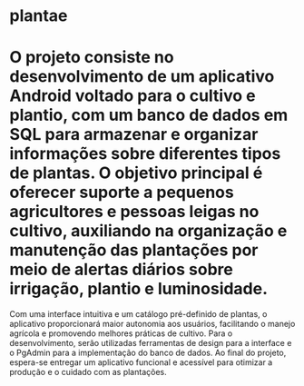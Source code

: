 # plantae

# O projeto consiste no desenvolvimento de um aplicativo Android voltado para o cultivo e plantio, com um banco de dados em SQL para armazenar e organizar informações sobre diferentes tipos de plantas. O objetivo principal é oferecer suporte a pequenos agricultores e pessoas leigas no cultivo, auxiliando na organização e manutenção das plantações por meio de alertas diários sobre irrigação, plantio e luminosidade.

Com uma interface intuitiva e um catálogo pré-definido de plantas, o aplicativo proporcionará maior autonomia aos usuários, facilitando o manejo agrícola e promovendo melhores práticas de cultivo. Para o desenvolvimento, serão utilizadas ferramentas de design para a interface e o PgAdmin para a implementação do banco de dados. Ao final do projeto, espera-se entregar um aplicativo funcional e acessível para otimizar a produção e o cuidado com as plantações.

